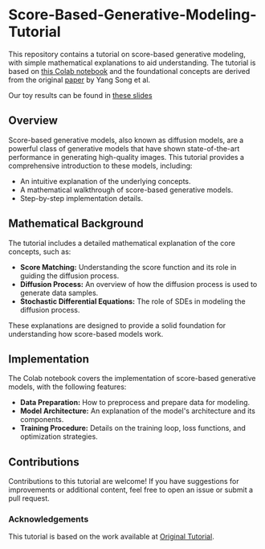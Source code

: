 # Score-Based-Generative-Modeling-Tutorial

This repository contains a tutorial on score-based generative modeling, with simple mathematical explanations to aid understanding. The tutorial is based on [this Colab notebook](https://colab.research.google.com/drive/120kYYBOVa1i0TD85RjlEkFjaWDxSFUx3?usp=sharing#scrollTo=XCR6m0HjWGVV) and the foundational concepts are derived from the original [paper](https://arxiv.org/pdf/2011.13456) by Yang Song et al.

Our toy results can be found in [these slides](https://docs.google.com/presentation/d/17FPQBpMr0WZXneJ0suz6WcTht1VMG8fFqCq-VZ5AHwI/edit?usp=sharing) 

## Overview

Score-based generative models, also known as diffusion models, are a powerful class of generative models that have shown state-of-the-art performance in generating high-quality images. This tutorial provides a comprehensive introduction to these models, including:

- An intuitive explanation of the underlying concepts.
- A mathematical walkthrough of score-based generative models.
- Step-by-step implementation details.


## Mathematical Background

The tutorial includes a detailed mathematical explanation of the core concepts, such as:

- **Score Matching:** Understanding the score function and its role in guiding the diffusion process.
- **Diffusion Process:** An overview of how the diffusion process is used to generate data samples.
- **Stochastic Differential Equations:** The role of SDEs in modeling the diffusion process.

These explanations are designed to provide a solid foundation for understanding how score-based models work.

## Implementation

The Colab notebook covers the implementation of score-based generative models, with the following features:

- **Data Preparation:** How to preprocess and prepare data for modeling.
- **Model Architecture:** An explanation of the model's architecture and its components.
- **Training Procedure:** Details on the training loop, loss functions, and optimization strategies.


## Contributions

Contributions to this tutorial are welcome! If you have suggestions for improvements or additional content, feel free to open an issue or submit a pull request.

### Acknowledgements

This tutorial is based on the work available at [Original Tutorial](https://colab.research.google.com/drive/120kYYBOVa1i0TD85RjlEkFjaWDxSFUx3?usp=sharing#scrollTo=XCR6m0HjWGVV).



